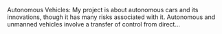 Autonomous Vehicles: My project is about autonomous cars and its innovations, though it has many risks associated with it. Autonomous and unmanned vehicles involve a transfer of control from direct…

